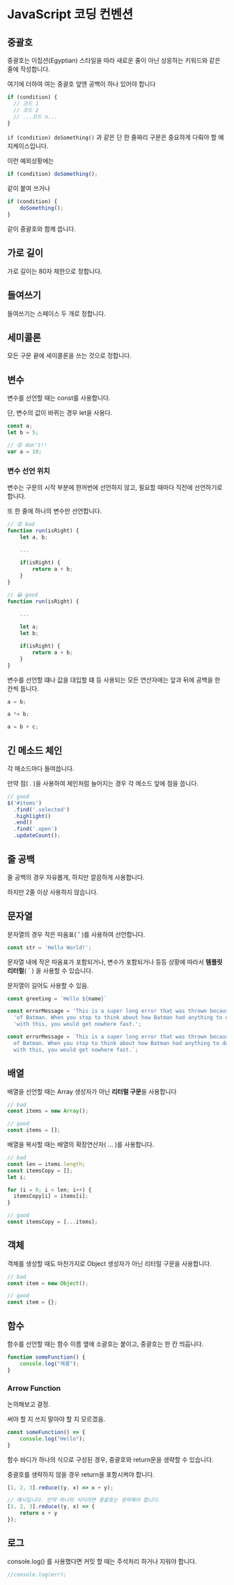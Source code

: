 # JavaScript 코딩 컨벤션

## 중괄호

중괄호는 이집션(Egyptian) 스타일을 따라 새로운 줄이 아닌 상응하는 키워드와 같은 줄에 작성합니다.

여기에 더하여 여는 중괄호 앞엔 공백이 하나 있어야 합니다

```jsx
if (condition) {
  // 코드 1
  // 코드 2
  // ...코드 n...
}
```

`if (condition) doSomething()` 과 같은 단 한 줄짜리 구문은 중요하게 다뤄야 할 예지케이스입니다.

이런 예외상황에는 

```jsx
if (condition) doSomething();
```

같이 붙여 쓰거나

```jsx
if (condition) { 
	doSomething();
}
```

같이 중괄호와 함께 씁니다.

## 가로 길이

가로 길이는 80자 제한으로 정합니다.

## 들여쓰기

들여쓰기는 스페이스 두 개로 정합니다.

## 세미콜론

모든 구문 끝에 세미콜론을 쓰는 것으로 정합니다.

## 변수

변수를 선언할 때는 const를 사용합니다.

단, 변수의 값이 바뀌는 경우 let을 사용다.

```jsx
const a;
let b = 5;

// 😡 don't!!
var a = 10;
```

### 변수 선언 위치

변수는 구문의 시작 부분에 한꺼번에 선언하지 않고, 필요할 때마다 직전에 선언하기로 합니다.

또 한 줄에 하나의 변수만 선언합니다.

```jsx
// 😡 bad
function run(isRight) {
	let a, b;
	
	...

	if(isRight) {
		return a + b;
	}
}

// 😀 good
function run(isRight) {
	
	...

	let a;
	let b;

	if(isRight) {
		return a + b;
	}
}
```

변수를 선언할 떄나 값을 대입할 떄 등 사용되는 모든 연산자에는 앞과 뒤에 공백을 한 칸씩 둡니다.

```jsx
a = b;

a *= b;

a = b + c;
```

## 긴 메소드 체인

각 메소드마다 들여씁니다. 

만약 점( . )을 사용하여 체인처럼 늘어지는 경우 각 메소드 앞에 점을 씁니다.

```jsx
// good
$('#items')
  .find('.selected')
  .highlight()
  .end()
  .find('.open')
  .updateCount();
```

## 줄 공백

줄 공백의 경우 자유롭게, 하지만 깔끔하게 사용합니다.

하지만 2줄 이상 사용하지 않습니다.

## 문자열

문자열의 경우 작은 따옴표( ' )를 사용하여 선언합니다.

```jsx
const str = 'Hello World!';
```

문자열 내에 작은 따옴표가 포함되거나, 변수가 포함되거나 등등 상황에 따라서 **템플릿 리터럴**( ` ) 을 사용할 수 있습니다.

문자열이 길어도 사용할 수 있음.

```jsx
const greeting = `Hello ${name}`

const errorMessage = 'This is a super long error that was thrown because ' +
  'of Batman. When you stop to think about how Batman had anything to do ' +
  'with this, you would get nowhere fast.';

const errorMessage = `This is a super long error that was thrown because
  of Batman. When you stop to think about how Batman had anything to do
  with this, you would get nowhere fast.`;
```

## 배열

배열을 선언할 때는 Array 생성자가 아닌 **리터럴 구문**을 사용합니다

```jsx
// bad
const items = new Array();

// good
const items = [];
```

배열을 복사할 때는 배열의 확장연산자( ... )를 사용합니다.

```jsx
// bad
const len = items.length;
const itemsCopy = [];
let i;

for (i = 0; i < len; i++) {
  itemsCopy[i] = items[i];
}

// good
const itemsCopy = [...items];
```

## 객체

객체를 생성할 때도 마찬가지로 Object 생성자가 아닌 리터럴 구문을 사용합니다.

```jsx
// bad
const item = new Object();

// good
const item = {};
```

## 함수

함수를 선언할 때는 함수 이름 옆에 소괄호는 붙이고, 중괄호는 한 칸 띄웁니다.

```jsx
function someFunction() {
	console.log("메롱");
}
```

### Arrow Function

논의해보고 결정. 

써야 할 지 쓰지 말아야 할 지 모르겠음.

```jsx
const someFunction() => {
	console.log("Hello");
}
```

함수 바디가 하나의 식으로 구성된 경우, 중괄호와 return문을 생략할 수 있습니다.

중괄호를 생략하지 않을 경우 return을 포함시켜야 합니다.

```jsx
[1, 2, 3].reduce((y, x) => x + y);

// 예시입니다. 만약 하나의 식이라면 중괄호는 생략해야 합니다.
[1, 2, 3].reduce((y, x) => {
	return x + y
});
```

## 로그

console.log() 를 사용했다면 커밋 할 때는 주석처리 하거나 지워야 합니다.

```jsx
//console.log(err);
```
